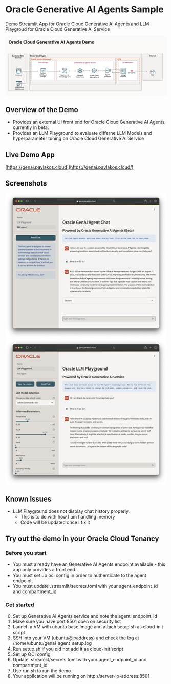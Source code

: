 # Oracle Generative AI Agents Sample

Demo Streamlit App for Oracle Cloud Generative AI Agents and LLM Playgroud for Oracle Cloud Generative AI Service 

![diagram](RAG%20Demo%20Diagram.png)

## Overview of the Demo

- Provides an external UI front end for Oracle Cloud Generative AI Agents, currently in beta.
- Provides an LLM Playground to evaluate differne LLM Models and hyperparameter tuning on Oracle Cloud Generative AI Service

  
## Live Demo App

[https://genai.pavlakos.cloud](https://genai.pavlakos.cloud/)

## Screenshots
![agent_screenshot](agent.png) ![llm_screenshot](llm.png)

## Known Issues

- LLM Playground does not display chat history properly.
  - This is to do with how I am handling memory
  - Code will be updated once I fix it

## Try out the demo in your Oracle Cloud Tenancy

### Before you start

- You must already have an Generative AI Agents endpoint available - this app only provides a front end.
- You must set up oci config in order to authenticate to the agent endpoint.
- You must update .streamlit/secrets.toml with your agent_endpoint_id and compartment_id 

### Get started

0. Set up Generative AI Agents service and note the agent_endpoint_id
2. Make sure you have port 8501 open on security list
3. Launch a VM with ubuntu base image and attach setup.sh as cloud-init script
4. SSH into your VM (ubuntu@ipaddress) and check the log at /home/ubuntu/genai_agent_setup.log
5. Run setup.sh if you did not add it as cloud-init script
6. Set up OCI config
7. Update .streamlit/secrets.toml with your agent_endpoint_id and compartment_id
8. Use run.sh to run the demo
9. Your application will be running on http://server-ip-address:8501
